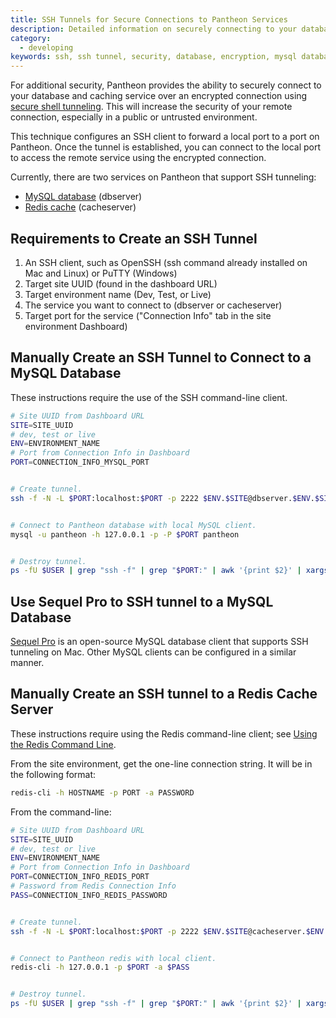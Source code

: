 ```yaml
---
title: SSH Tunnels for Secure Connections to Pantheon Services
description: Detailed information on securely connecting to your database and caching service using SSH tunnels.
category:
  - developing
keywords: ssh, ssh tunnel, security, database, encryption, mysql database, redis cache server
---
```

For additional security, Pantheon provides the ability to securely connect to your database and caching service over an encrypted connection using  [secure shell tunneling](http://en.wikipedia.org/wiki/Tunneling_protocol#Secure_shell_tunneling). This will increase the security of your remote connection, especially in a public or untrusted environment.  

This technique configures an SSH client to forward a local port to a port on Pantheon. Once the tunnel is established, you can connect to the local port to access the remote service using the encrypted connection.  

Currently, there are two services on Pantheon that support SSH tunneling:

- [MySQL database](/docs/articles/local/accessing-mysql-databases/) (dbserver)
- [Redis cache](/docs/articles/sites/redis-as-a-caching-backend/) (cacheserver)

## Requirements to Create an SSH Tunnel

1. An SSH client, such as OpenSSH (ssh command already installed on Mac and Linux) or PuTTY (Windows)
2. Target site UUID (found in the dashboard URL)
3. Target environment name (Dev, Test, or Live)
4. The service you want to connect to (dbserver or cacheserver)
5. Target port for the service ("Connection Info" tab in the site environment Dashboard)

## Manually Create an SSH Tunnel to Connect to a MySQL Database

These instructions require the use of the SSH command-line client.

```bash
# Site UUID from Dashboard URL
SITE=SITE_UUID
# dev, test or live
ENV=ENVIRONMENT_NAME
# Port from Connection Info in Dashboard
PORT=CONNECTION_INFO_MYSQL_PORT


# Create tunnel.
ssh -f -N -L $PORT:localhost:$PORT -p 2222 $ENV.$SITE@dbserver.$ENV.$SITE.drush.in


# Connect to Pantheon database with local MySQL client.
mysql -u pantheon -h 127.0.0.1 -p -P $PORT pantheon


# Destroy tunnel.
ps -fU $USER | grep "ssh -f" | grep "$PORT:" | awk '{print $2}' | xargs kill
```
## Use Sequel Pro to SSH tunnel to a MySQL Database

[Sequel Pro](http://www.sequelpro.com/) is an open-source MySQL database client that supports SSH tunneling on Mac. Other MySQL clients can be configured in a similar manner.  

## Manually Create an SSH tunnel to a Redis Cache Server

These instructions require using the Redis command-line client; see [Using the Redis Command Line](/docs/articles/sites/redis-as-a-caching-backend/#using-the-redis-command-line-client).  

From the site environment, get the one-line connection string. It will be in the following format:
```bash
redis-cli -h HOSTNAME -p PORT -a PASSWORD
```
From the command-line:
```bash
# Site UUID from Dashboard URL
SITE=SITE_UUID
# dev, test or live
ENV=ENVIRONMENT_NAME
# Port from Connection Info in Dashboard
PORT=CONNECTION_INFO_REDIS_PORT
# Password from Redis Connection Info
PASS=CONNECTION_INFO_REDIS_PASSWORD


# Create tunnel.
ssh -f -N -L $PORT:localhost:$PORT -p 2222 $ENV.$SITE@cacheserver.$ENV.$SITE.drush.in


# Connect to Pantheon redis with local client.
redis-cli -h 127.0.0.1 -p $PORT -a $PASS


# Destroy tunnel.
ps -fU $USER | grep "ssh -f" | grep "$PORT:" | awk '{print $2}' | xargs kill
```
